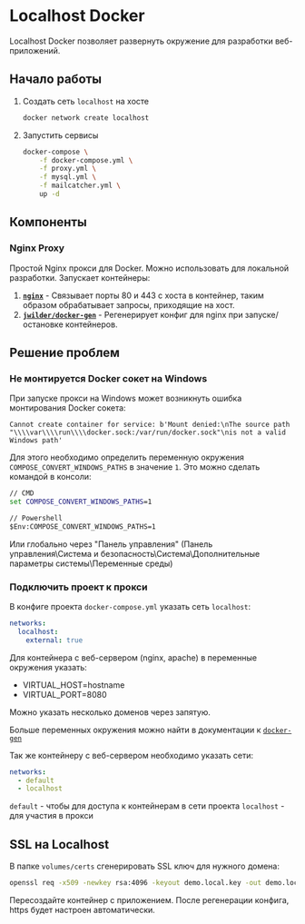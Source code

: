 # Localhost Docker

Localhost Docker позволяет развернуть окружение для разработки веб-приложений.

## Начало работы

1. Создать сеть `localhost` на хосте

    ```bash
    docker network create localhost
    ```

1. Запустить сервисы

    ```bash
    docker-compose \
        -f docker-compose.yml \
        -f proxy.yml \
        -f mysql.yml \
        -f mailcatcher.yml \
        up -d
    ```

## Компоненты

### Nginx Proxy

Простой Nginx прокси для Docker. Можно использовать для локальной разработки. Запускает контейнеры:

1. **[`nginx`](https://hub.docker.com/_/nginx/)** - Связывает порты 80 и 443 с хоста в контейнер, таким образом обрабатывает запросы, приходящие на хост.
1. **[`jwilder/docker-gen`](https://github.com/jwilder/docker-gen)** - Регенерирует конфиг для nginx при запуске/остановке контейнеров.

## Решение проблем

### Не монтируется Docker сокет на Windows

При запуске прокси на Windows может возникнуть ошибка монтирования Docker сокета:

```
Cannot create container for service: b'Mount denied:\nThe source path "\\\\var\\\\run\\\\docker.sock:/var/run/docker.sock"\nis not a valid Windows path'
```

Для этого необходимо определить переменную окружения `COMPOSE_CONVERT_WINDOWS_PATHS` в значение `1`. Это можно сделать командой в консоли:

```cmd
// CMD
set COMPOSE_CONVERT_WINDOWS_PATHS=1

// Powershell
$Env:COMPOSE_CONVERT_WINDOWS_PATHS=1
```

Или глобально через "Панель управления" (Панель управления\Система и безопасность\Система\Дополнительные параметры системы\Переменные среды)

### Подключить проект к прокси

В конфиге проекта `docker-compose.yml` указать сеть `localhost`:

```yml
networks:
  localhost:
    external: true
```

Для контейнера с веб-сервером (nginx, apache) в переменные окружения указать:

- VIRTUAL_HOST=hostname
- VIRTUAL_PORT=8080

Можно указать несколько доменов через запятую.

Больше переменных окружения можно найти в документации к [`docker-gen`](https://github.com/jwilder/docker-gen)

Так же контейнеру с веб-сервером необходимо указать сети:

```yml
networks:
  - default
  - localhost
```

`default` - чтобы для доступа к контейнерам в сети проекта
`localhost` - для участия в прокси

## SSL на Localhost

В папке `volumes/certs` сгенерировать SSL ключ для нужного домена:

```bash
openssl req -x509 -newkey rsa:4096 -keyout demo.local.key -out demo.local.crt -days 365 -nodes -subj '/CN=demo.local'
```

Пересоздайте контейнер с приложением. После регенерации конфига, https будет настроен автоматически.
